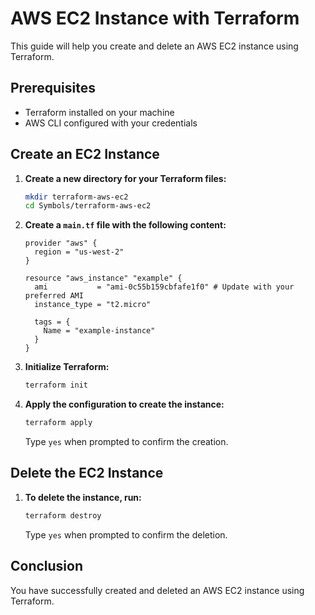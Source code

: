 # AWS EC2 Instance with Terraform

This guide will help you create and delete an AWS EC2 instance using Terraform.

## Prerequisites

- Terraform installed on your machine
- AWS CLI configured with your credentials

## Create an EC2 Instance

1. **Create a new directory for your Terraform files:**

    ```sh
    mkdir terraform-aws-ec2
    cd Symbols/terraform-aws-ec2
    ```

2. **Create a `main.tf` file with the following content:**

    ```hcl
    provider "aws" {
      region = "us-west-2"
    }

    resource "aws_instance" "example" {
      ami           = "ami-0c55b159cbfafe1f0" # Update with your preferred AMI
      instance_type = "t2.micro"

      tags = {
        Name = "example-instance"
      }
    }
    ```

3. **Initialize Terraform:**

    ```sh
    terraform init
    ```

4. **Apply the configuration to create the instance:**

    ```sh
    terraform apply
    ```

    Type `yes` when prompted to confirm the creation.

## Delete the EC2 Instance

1. **To delete the instance, run:**

    ```sh
    terraform destroy
    ```

    Type `yes` when prompted to confirm the deletion.

## Conclusion

You have successfully created and deleted an AWS EC2 instance using Terraform.